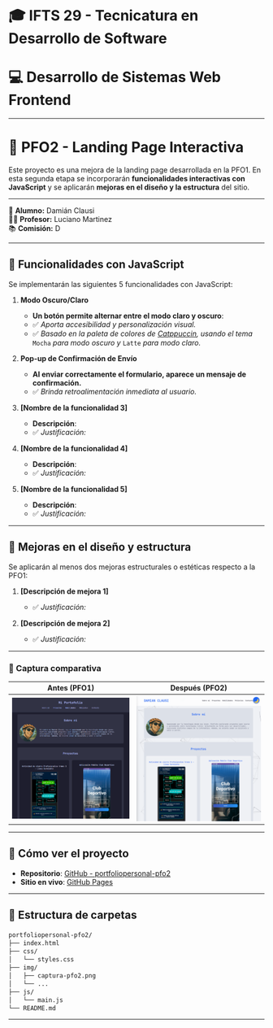 # 🎓 IFTS 29 - Tecnicatura en Desarrollo de Software  

# 💻 Desarrollo de Sistemas Web Frontend

---

# 📄 PFO2 - Landing Page Interactiva

Este proyecto es una mejora de la landing page desarrollada en la PFO1. En esta segunda etapa se incorporarán **funcionalidades interactivas con JavaScript** y se aplicarán **mejoras en el diseño y la estructura** del sitio.

---

👤 **Alumno:** Damián Clausi  
🧑‍🏫 **Profesor:** Luciano Martinez  
📚 **Comisión:** D  

---

## 🧠 Funcionalidades con JavaScript

Se implementarán las siguientes 5 funcionalidades con JavaScript:

1. **Modo Oscuro/Claro**
   - **Un botón permite alternar entre el modo claro y oscuro**:  
   - ✅ *Aporta accesibilidad y personalización visual.*
   - ✅ *Basado en la paleta de colores de [Catppuccin](https://catppuccin.com/), usando el tema* `Mocha` *para modo oscuro y* `Latte` *para modo claro.*



2. **Pop-up de Confirmación de Envío**
   - **Al enviar correctamente el formulario, aparece un mensaje de confirmación.**  
   - ✅ *Brinda retroalimentación inmediata al usuario.*

3. **[Nombre de la funcionalidad 3]**
   - **Descripción**:  
   - ✅ *Justificación:*

4. **[Nombre de la funcionalidad 4]**
   - **Descripción**:  
   - ✅ *Justificación:*

5. **[Nombre de la funcionalidad 5]**
   - **Descripción**:  
   - ✅ *Justificación:*

---

## 🎨 Mejoras en el diseño y estructura

Se aplicarán al menos dos mejoras estructurales o estéticas respecto a la PFO1:

1. **[Descripción de mejora 1]**
   - ✅ *Justificación:*

2. **[Descripción de mejora 2]**
   - ✅ *Justificación:*

---

### 📸 Captura comparativa

| Antes (PFO1) | Después (PFO2) |
|--------------|----------------|
| ![Antes](img/captura-pfo1.png) | ![Después](img/captura-pfo2.png) |


---

## 🚀 Cómo ver el proyecto

- **Repositorio**: [GitHub - portfoliopersonal-pfo2](https://github.com/damianclausi/portfoliopersonal-pfo2)
- **Sitio en vivo**: [GitHub Pages](https://damianclausi.github.io/portfoliopersonal-pfo2/)

---

## 📁 Estructura de carpetas

```
portfoliopersonal-pfo2/
├── index.html
├── css/
│   └── styles.css
├── img/
│   ├── captura-pfo2.png
│   └── ...
├── js/
│   └── main.js
└── README.md
```

---

